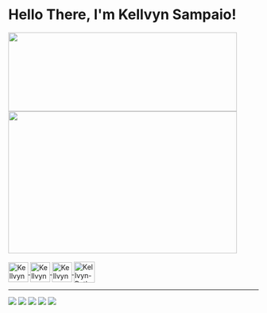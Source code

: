 <!DOCTYPE html>
<html lang="pt-br">
<head>
    <meta charset="UTF-8">
    <meta http-equiv="X-UA-Compatible" content="IE=edge">
    <meta name="viewport" content="width=device-width, initial-scale=1.0">
</head>
<body>
    <h1>Hello There, I'm Kellvyn Sampaio!</h1>
    <div style="display: inline_block">
        <a href="https://github.com/TheSampaio">
        <img height="159em" width=460em src="https://github-readme-stats.vercel.app/api?username=TheSampaio&show_icons=true&theme=algolia&include_all_commits=true&count_private=true&hide=prs,issues"/><br>
        <img height="286em" width=460em src="https://github-readme-stats.vercel.app/api/top-langs/?username=TheSampaio&layout=compact&langs_count=9&theme=algolia"/><br>
    </div style="display: inline_block"><br>
        <img align="center" alt="Kellvyn-Cplusplus" height="40" width="40" src="https://cdn.jsdelivr.net/gh/devicons/devicon/icons/c/c-original.svg">
        <img align="center" alt="Kellvyn-Cplusplus" height="40" width="40" src="https://cdn.jsdelivr.net/gh/devicons/devicon/icons/cplusplus/cplusplus-original.svg">
        <img align="center" alt="Kellvyn-Csharp" height="40" width="40" src="https://cdn.jsdelivr.net/gh/devicons/devicon/icons/csharp/csharp-original.svg">
        <img align="center" alt="Kellvyn-Python" height="42" width="42" src="https://cdn.jsdelivr.net/gh/devicons/devicon/icons/python/python-original.svg">
    </div>
    <hr>
    <div>
        <a href="https://www.youtube.com/channel/UCrdahfyW1Ufmq_o8IVkbT9A" target="_blank"><img src="https://img.shields.io/badge/YouTube-FF0000?style=for-the-badge&logo=youtube&logoColor=white" target="_blank"></a>
        <a href="https://www.facebook.com/sampaiogamesstudio" target="_blank"><img src="https://img.shields.io/badge/Facebook-1877F2?style=for-the-badge&logo=facebook&logoColor=white" target="_blank"></a>
        <a href="https://www.instagram.com/thesampaiobr" target="_blank"><img src="https://img.shields.io/badge/Instagram-E4405F?style=for-the-badge&logo=instagram&logoColor=white" target="_blank"></a>
        <a href="https://www.linkedin.com/in/kellvyn-sampaio-a394471a7/" target="_blank"><img src="https://img.shields.io/badge/LinkedIn-0077B5?style=for-the-badge&logo=linkedin&logoColor=white" target="_blank"></a>
        <a href="https://sampaiogamesstudio.itch.io/" target="_blank"><img src="https://img.shields.io/badge/Itch.io-FA5C5C?style=for-the-badge&logo=itch.io&logoColor=white" target="_blank"></a>
    </div>
</body>
</html>
